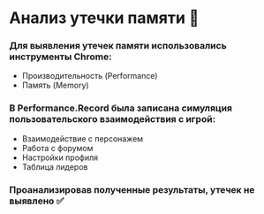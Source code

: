 # Анализ утечки памяти 👀
### Для выявления утечек памяти использовались инструменты Chrome: 
- Производительность (Performance)
- Память (Memory)

### В Performance.Record была записана симуляция пользовательского взаимодействия с игрой:
- Взаимодействие с персонажем
- Работа с форумом
- Настройки профиля
- Таблица лидеров

### Проанализировав полученные результаты, утечек не выявлено ✅
